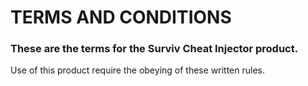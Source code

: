 # TERMS AND CONDITIONS
### These are the terms for the Surviv Cheat Injector product.
Use of this product require the obeying of these written rules.
